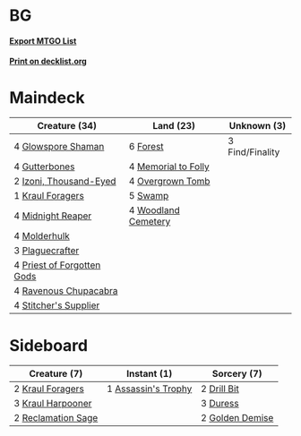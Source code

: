 # BG

#### [Export MTGO List](../collection/BG/BG.txt)
#### [Print on decklist.org](http://decklist.org/?deckmain=3%09Find/Finality%0A6%09Forest%0A4%09Glowspore%20Shaman%0A4%09Gutterbones%0A2%09Izoni,%20Thousand-Eyed%0A1%09Kraul%20Foragers%0A4%09Memorial%20to%20Folly%0A4%09Midnight%20Reaper%0A4%09Molderhulk%0A4%09Overgrown%20Tomb%0A3%09Plaguecrafter%0A4%09Priest%20of%20Forgotten%20Gods%0A4%09Ravenous%20Chupacabra%0A4%09Stitcher's%20Supplier%0A5%09Swamp%0A4%09Woodland%20Cemetery&deckside=1%09Assassin's%20Trophy%0A2%09Drill%20Bit%0A3%09Duress%0A2%09Golden%20Demise%0A2%09Kraul%20Foragers%0A3%09Kraul%20Harpooner%0A2%09Reclamation%20Sage)
# Maindeck

|                                            Creature (34)                                            |                                          Land (23)                                           |  Unknown (3)  |
|-----------------------------------------------------------------------------------------------------|----------------------------------------------------------------------------------------------|---------------|
|4 [Glowspore Shaman](http://gatherer.wizards.com/Pages/Card/Details.aspx?multiverseid=452923)        |6 [Forest](http://gatherer.wizards.com/Pages/Card/Details.aspx?multiverseid=129559)           |3 Find/Finality|
|4 [Gutterbones](http://gatherer.wizards.com/Pages/Card/Details.aspx?multiverseid=457220)             |4 [Memorial to Folly](http://gatherer.wizards.com/Pages/Card/Details.aspx?multiverseid=443130)|               |
|2 [Izoni, Thousand-Eyed](http://gatherer.wizards.com/Pages/Card/Details.aspx?multiverseid=456054)    |4 [Overgrown Tomb](http://gatherer.wizards.com/Pages/Card/Details.aspx?multiverseid=405103)   |               |
|1 [Kraul Foragers](http://gatherer.wizards.com/Pages/Card/Details.aspx?multiverseid=452885)          |5 [Swamp](http://gatherer.wizards.com/Pages/Card/Details.aspx?multiverseid=129754)            |               |
|4 [Midnight Reaper](http://gatherer.wizards.com/Pages/Card/Details.aspx?multiverseid=452827)         |4 [Woodland Cemetery](http://gatherer.wizards.com/Pages/Card/Details.aspx?multiverseid=443136)|               |
|4 [Molderhulk](http://gatherer.wizards.com/Pages/Card/Details.aspx?multiverseid=452940)              |                                                                                              |               |
|3 [Plaguecrafter](http://gatherer.wizards.com/Pages/Card/Details.aspx?multiverseid=452832)           |                                                                                              |               |
|4 [Priest of Forgotten Gods](http://gatherer.wizards.com/Pages/Card/Details.aspx?multiverseid=457227)|                                                                                              |               |
|4 [Ravenous Chupacabra](http://gatherer.wizards.com/Pages/Card/Details.aspx?multiverseid=442093)     |                                                                                              |               |
|4 [Stitcher's Supplier](http://gatherer.wizards.com/Pages/Card/Details.aspx?multiverseid=447257)     |                                                                                              |               |


# Sideboard

|                                        Creature (7)                                         |                                         Instant (1)                                          |                                       Sorcery (7)                                        |
|---------------------------------------------------------------------------------------------|----------------------------------------------------------------------------------------------|------------------------------------------------------------------------------------------|
|2 [Kraul Foragers](http://gatherer.wizards.com/Pages/Card/Details.aspx?multiverseid=452885)  |1 [Assassin's Trophy](http://gatherer.wizards.com/Pages/Card/Details.aspx?multiverseid=452902)|2 [Drill Bit](http://gatherer.wizards.com/Pages/Card/Details.aspx?multiverseid=457217)    |
|3 [Kraul Harpooner](http://gatherer.wizards.com/Pages/Card/Details.aspx?multiverseid=452886) |                                                                                              |3 [Duress](http://gatherer.wizards.com/Pages/Card/Details.aspx?multiverseid=14557)        |
|2 [Reclamation Sage](http://gatherer.wizards.com/Pages/Card/Details.aspx?multiverseid=389651)|                                                                                              |2 [Golden Demise](http://gatherer.wizards.com/Pages/Card/Details.aspx?multiverseid=439730)|


